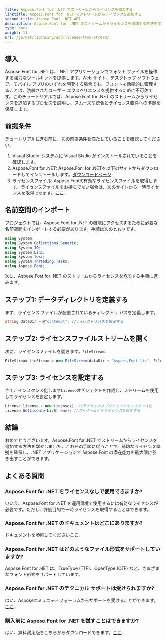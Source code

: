 ```yaml
---
title: Aspose.Font for .NET でストリームからライセンスを追加する
linktitle: Aspose.Font for .NET でストリームからライセンスを追加する
second_title: Aspose.Font .NET API
description: Aspose.Font for .NET のストリームからライセンスを追加する方法を学びます。ライセンスのコンプライアンスを確保し、フォント操作機能を簡単に利用できるようにします。
type: docs
weight: 11
url: /ja/net/licensing/add-license-from-stream/
---
```

## 導入
Aspose.Font for .NET は、.NET アプリケーションでフォント ファイルを操作する強力なツールキットを提供します。Web サイト、デスクトップ ソフトウェア、モバイル アプリのいずれを開発する場合でも、フォントを効率的に管理することは、洗練されたユーザー エクスペリエンスを提供するために不可欠です。このチュートリアルでは、Aspose.Font for .NET のストリームからライセンスを追加するプロセスを説明し、スムーズな統合とライセンス要件への準拠を保証します。
## 前提条件
チュートリアルに進む前に、次の前提条件を満たしていることを確認してください。
1. Visual Studio: システムに Visual Studio がインストールされていることを確認します。
2.  Aspose.Font for .NET: Aspose.Font for .NETを以下のサイトからダウンロードしてインストールします。[ダウンロードページ](https://releases.aspose.com/font/net/).
3. ライセンスファイル: Aspose.Fontの有効なライセンスファイルを取得します。ライセンスファイルをお持ちでない場合は、次のサイトから一時ライセンスを取得できます。[ここ](https://purchase.aspose.com/temporary-license/).

## 名前空間のインポート
プロジェクトでは、Aspose.Font for .NET の機能にアクセスするために必要な名前空間をインポートする必要があります。手順は次のとおりです。
```csharp
using System;
using System.Collections.Generic;
using System.IO;
using System.Linq;
using System.Text;
using System.Threading.Tasks;
using Aspose.Font;
```
次に、Aspose.Font for .NET のストリームからライセンスを追加する手順に進みます。
## ステップ1: データディレクトリを定義する
まず、ライセンス ファイルが配置されているディレクトリ パスを定義します。
```csharp
string dataDir = @"c:\temp\"; //ディレクトリパスを設定する
```
## ステップ2: ライセンスファイルストリームを開く
次に、ライセンスファイルを開きます。`FileStream`.
```csharp
FileStream LicStream = new FileStream(dataDir + "Aspose.Font.lic", FileMode.Open); //ライセンスファイルストリームを開く
```
## ステップ3: ライセンスを設定する
さて、インスタンス化します`License`オブジェクトを作成し、ストリームを使用してライセンスを設定します。
```csharp
License license = new License(); //ライセンスオブジェクトのインスタンス化
license.SetLicense(LicStream); //ストリームからライセンスを設定する
```

## 結論
おめでとうございます。Aspose.Font for .NET でストリームからライセンスを追加する方法を学習しました。これらの手順に従うことで、適切なライセンス準拠を確保し、.NET アプリケーションで Aspose.Font の潜在能力を最大限に引き出すことができます。
## よくある質問
### Aspose.Font for .NET をライセンスなしで使用できますか?
いいえ、Aspose.Font for .NET を運用環境で使用するには有効なライセンスが必要です。ただし、評価目的で一時ライセンスを取得することはできます。
### Aspose.Font for .NET のドキュメントはどこにありますか?
ドキュメントを参照してください[ここ](https://reference.aspose.com/font/net/).
### Aspose.Font for .NET はどのようなファイル形式をサポートしていますか?
Aspose.Font for .NET は、TrueType (TTF)、OpenType (OTF) など、さまざまなフォント形式をサポートしています。
### Aspose.Font for .NET のテクニカル サポートは受けられますか?
はい、Asposeコミュニティフォーラムからサポートを受けることができます。[ここ](https://forum.aspose.com/c/font/41).
### 購入前に Aspose.Font for .NET を試すことはできますか?
はい、無料試用版をこちらからダウンロードできます。[ここ](https://releases.aspose.com/).